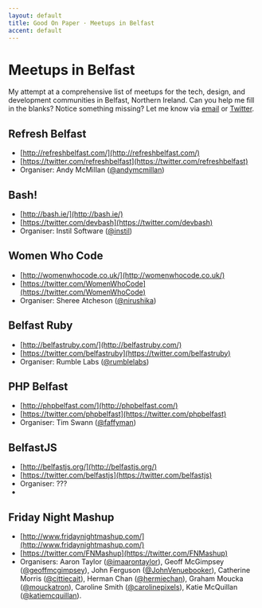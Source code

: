```yaml
---
layout: default
title: Good On Paper · Meetups in Belfast
accent: default
---
```


# Meetups in Belfast

My attempt at a comprehensive list of meetups for the tech, design, and development communities in Belfast, Northern Ireland. Can you help me fill in the blanks? Notice something missing? Let me know via [email](mailto:andy@goodonpaper.com) or [Twitter](https://twitter.com/andymcmillan).

## Refresh Belfast
* [http://refreshbelfast.com/](http://refreshbelfast.com/)
* [https://twitter.com/refreshbelfast](https://twitter.com/refreshbelfast)
* Organiser: Andy McMillan ([@andymcmillan](https://twitter.com/andymcmillan))

## Bash!
* [http://bash.ie/](http://bash.ie/)
* [https://twitter.com/devbash](https://twitter.com/devbash)
* Organiser: Instil Software ([@instil](https://twitter.com/instil))

## Women Who Code
* [http://womenwhocode.co.uk/](http://womenwhocode.co.uk/)
* [https://twitter.com/WomenWhoCode](https://twitter.com/WomenWhoCode)
* Organiser: Sheree Atcheson ([@nirushika](https://twitter.com/nirushika))

## Belfast Ruby
* [http://belfastruby.com/](http://belfastruby.com/)
* [https://twitter.com/belfastruby](https://twitter.com/belfastruby)
* Organiser: Rumble Labs ([@rumblelabs](https://twitter.com/rumblelabs))

## PHP Belfast
* [http://phpbelfast.com/](http://phpbelfast.com/)
* [https://twitter.com/phpbelfast](https://twitter.com/phpbelfast)
* Organiser: Tim Swann ([@faffyman](https://twitter.com/faffyman))

## BelfastJS
* [http://belfastjs.org/](http://belfastjs.org/)
* [https://twitter.com/belfastjs](https://twitter.com/belfastjs)
* Organiser: ???
* 
## Friday Night Mashup
* [http://www.fridaynightmashup.com/](http://www.fridaynightmashup.com/)
* [https://twitter.com/FNMashup](https://twitter.com/FNMashup)
* Organisers: Aaron Taylor ([@imaarontaylor](https://twitter.com/imaarontaylor)), Geoff McGimpsey ([@geoffmcgimpsey](https://twitter.com/geoffmcgimpsey)), John Ferguson ([@JohnVenuebooker](https://twitter.com/JohnVenuebooker)), Catherine Morris ([@cittiecait](https://twitter.com/cittiecait)), Herman Chan ([@hermiechan](https://twitter.com/hermiechan)), Graham Moucka ([@mouckatron](https://twitter.com/mouckatron)), Caroline Smith ([@carolinepixels](https://twitter.com/carolinepixels)), Katie McQuillan ([@katiemcquillan](https://twitter.com/katiemcquillan)).
